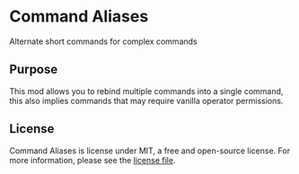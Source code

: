 # Command Aliases
Alternate short commands for complex commands

## Purpose

This mod allows you to rebind multiple commands into a single command, this also implies commands that may require 
vanilla operator permissions.

## License

Command Aliases is license under MIT, a free and open-source license. For more information, please see the
[license file](LICENSE.txt).